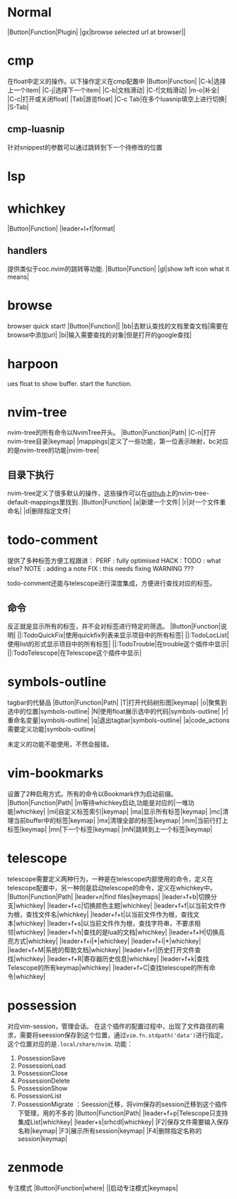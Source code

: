 # Normal
|Button|Function|Plugin|
|gx|browse selected url at browser||

# cmp
在float中定义的操作。以下操作定义在cmp配置中
|Button|Function|
|C-k|选择上一个item|
|C-j|选择下一个item|
|C-b|文档滑动|
|C-f|文档滑动|
|m-o|补全|
|C-c|打开或关闭float|
|Tab|游览float|
|C-c Tab|在多个luasnip填空上进行切换|
|S-Tab|
## cmp-luasnip
针对snippest的参数可以通过<TAB>跳转到下一个待修改的位置

# lsp
# whichkey
|Button|Function|
|leader+l+f|format|

## handlers
提供类似于coc.nvim的跳转等功能.
|Button|Function|
|gl|show left icon what it means|


# browse
browser quick start!
|Button|Function||
|bb|去默认查找的文档里查文档|需要在browse中添加url|
|bi|输入需要查找的对象|但是打开的google查找|

# harpoon
ues float to show buffer.
<TAB> start the function.

# nvim-tree
nvim-tree的所有命令以NvimTree开头。
|Button|Function|Path|
|C-n|打开nvim-tree目录|keymap|
|mappings|定义了一些功能，第一位表示映射，bc对应的是nvim-tree的功能|nvim-tree|
## 目录下执行
nvim-tree定义了很多默认的操作，这些操作可以在[github](https://github.com/kyazdani42/nvim-tree.lua/blob/master/doc/nvim-tree-lua.txt)上的nvim-tree-default-mappings里找到.
|Button|Function|
|a|新建一个文件|
|r|对一个文件重命名|
|d|删除指定文件|

# todo-comment
提供了多种标签方便工程跟进：
PERF : fully optimised
HACK : 
TODO : what else?
NOTE : adding a note
FIX : this needs fixing
WARNING ???

todo-comment还能与telescope进行深度集成，方便进行查找对应的标签。
## 命令
反正就是显示所有的标签，并不会对标签进行特定的筛选。
|Button|Function|说明|
||:TodoQuickFix|使用quickfix列表来显示项目中的所有标签|
||:TodoLocList|使用list的形式显示项目中的所有标签|
||:TodoTrouble|在trouble这个插件中显示|
||:TodoTelescope|在Telescope这个插件中显示|

# symbols-outline
tagbar的代替品
|Button|Function|Path|
|T|打开代码树形图|keymap|
|o|聚焦到选中的位置|symbols-outline|
|N|使用float展示选中的代码|symbols-outline|
|r|重命名变量|symbols-outline|
|q|退出tagbar|symbols-outline|
|a|code_actions需要定义功能|symbols-outline|

未定义的功能不能使用，不然会报错。

# vim-bookmarks
设置了2种启用方式。所有的命令以Bookmark作为启动前缀。
|Button|Function|Path|
|m等待whichkey启动,功能是对应的|一堆功能|whichkey|
|mi|自定义标签索引|keymap|
|ma|显示所有标签|keymap|
|mc|清理当前buffer中的标签|keymap|
|mx|清理全部的标签|keymap|
|mm|当前行打上标签|keymap|
|mn|下一个标签|keymap|
|mN|跳转到上一个标签|keymap|

# telescope
telescope需要定义两种行为，一种是在telescope内部使用的命令，定义在telescope配置中，另一种则是启动telescope的命令，定义在whichkey中。
|Button|Function|Path|
|leader+n|find files|keymaps|
|leader+f+b|切换分支|whichkey|
|leader+f+c|切换颜色主题|whichkey|
|leader+f+f|以当前文件作为根，查找文件名|whichkey|
|leader+f+t|以当前文件作为根，查找文本|whichkey|
|leader+f+s|以当前文件作为根，查找字符串，不要求相邻|whichkey|
|leader+f+h|查找的是lua的文档|whichkey|
|leader+f+H|切换高亮方式|whichkey|
|leader+f+i|\*|whichkey|
|leader+f+l|\*|whichkey|
|leader+f+M|系统的帮助文档|whichkey|
|leader+f+r|历史打开文件查找|whichkey|
|leader+f+R|寄存器历史信息|whichkey|
|leader+f+k|查找Telescope的所有keymap|whichkey|
|leader+f+C|查找telescope的所有命令|whichkey|

# possession
对应vim-session，管理会话。
在这个插件的配置过程中，出现了文件路径的需求，需要将seession保存到这个位置，通过`vim.fn.stdpath('data')`进行指定，这个位置对应的是`.local/share/nvim`.
功能：
1. PossessionSave
2. PossessionLoad
3. PossessionClose
4. PossessionDelete
5. PossessionShow
6. PossessionList
7. PossessionMigrate ：Seession迁移，将vim保存的session迁移到这个插件下管理，用的不多的
|Button|Function|Path|
|leader+f+p|Telescope只支持集成List|whichkey|
|leader+s|srhcdl|whichkey|
|F2|保存文件需要输入保存名称|keymap|
|F3|展示所有session|keymap|
|F4|删除指定名称的session|keymap|

# zenmode
专注模式
|Button|Function|where|
|<C-x>|启动专注模式|keymaps|

